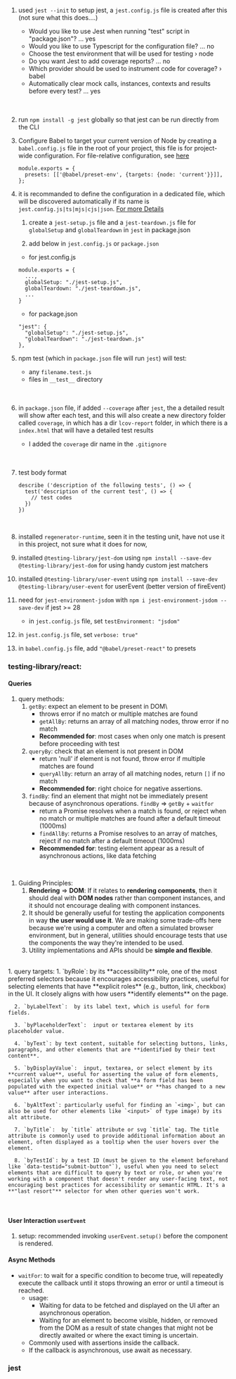 1. used `jest --init` to setup jest, a `jest.config.js` file is created after this (not sure what this does....)

    - Would you like to use Jest when running "test" script in "package.json"? … yes
    - Would you like to use Typescript for the configuration file? … no
    - Choose the test environment that will be used for testing › node
    - Do you want Jest to add coverage reports? … no
    - Which provider should be used to instrument code for coverage? › babel
    - Automatically clear mock calls, instances, contexts and results before every test? … yes
    <br>
    <br>

1. run `npm install -g jest` globally so that jest can be run directly from the CLI

1. Configure Babel to target your current version of Node by creating a `babel.config.js` file in the root of your project, this file is for project-wide configuration. For file-relative configuration, see [here](https://babeljs.io/docs/en/config-files)
    ```
    module.exports = {
      presets: [['@babel/preset-env', {targets: {node: 'current'}}]],
    };
    ```



1. it is recommanded to define the configuration in a dedicated file, which will be discovered automatically if its name is `jest.config.js|ts|mjs|cjs|json`. [For more Details](https://jestjs.io/docs/configuration)

    1. create a `jest-setup.js` file and a `jest-teardown.js` file for `globalSetup` and `globalTeardown` in `jest` in package.json

    1. add below in `jest.config.js` or `package.json`
      - for jest.config.js
      ```
      module.exports = {
        ...,
        globalSetup: "./jest-setup.js",
        globalTeardown: "./jest-teardown.js",
        ...
      }
      ```
      - for package.json
      ```
      "jest": {
        "globalSetup": "./jest-setup.js",
        "globalTeardown": "./jest-teardown.js"
      },
      ```

1. npm test (which in `package.json` file will run `jest`) will test:
    - any `filename.test.js`
    - files in `__test__` directory
    <br>
    <br>

1. in `package.json` file, if added `--coverage` after `jest`, the a detailed result will show after each test, and this will also create a new directory folder called `coverage`, in which has a dir `lcov-report` folder, in which there is a `index.html` that will have a detailed test results
    - I added the `coverage` dir name in the `.gitignore`
    <br>
    <br>

1. test body format
    ```
    describe ('description of the following tests', () => {
      test('description of the current test', () => {
        // test codes
      })
    })
    ```
    <br>
1. installed `regenerator-runtime`, seen it in the testing unit, have not use it in this project, not sure what it does for now, 

1. installed `@testing-library/jest-dom` using `npm install --save-dev @testing-library/jest-dom` for using handy custom jest matchers 

1. installed `@testing-library/user-event` using `npm install --save-dev @testing-library/user-event` for userEvent (better version of fireEvent)

1. need for `jest-environment-jsdom` with `npm i jest-environment-jsdom --save-dev` if jest >= 28
   - in `jest.config.js` file, set `testEnvironment: "jsdom"`

1. in `jest.config.js` file, set `verbose: true"`

1. in `babel.config.js` file, add `"@babel/preset-react"` to presets

### testing-library/react:

#### Queries
   1. query methods:
      1. `getBy`: expect an element to be present in DOM\
         - throws error if no match or multiple matches are found
         - `getAllBy`: returns an array of all matching nodes, throw error if no match
         - **Recommended for**: most cases when only one match is present before proceeding with test
      2. `queryBy`: check that an element is not present in DOM
         - return 'null' if element is not found, throw error if multiple matches are found
         - `queryAllBy`: return an array of all matching nodes, return `[]` if no match
         - **Recommended for**: right choice for negative assertions.
      3. `findBy`: find an element that might not be immediately present because of asynchronous operations. `findBy` => `getBy` + `waitfor`
         - return a Promise resolves when a match is found, or reject when no match or multiple matches are found after a default timeout (1000ms)
         - `findAllBy`: returns a Promise resolves to an array of matches, reject if no match after a default timeout (1000ms)
         - **Recommended for**: testing element appear as a result of asynchronous actions, like data fetching
  <br>

   1. Guiding Principles:
      1. **Rendering** => **DOM**: If it relates to **rendering components**, then it should deal with **DOM nodes** rather than component instances, and it should not encourage dealing with component instances.
      2. It should be generally useful for testing the application components in  way **the user would use it**. We are making some trade-offs here because we're using a computer and often a simulated browser environment, but in general, utilities should encourage tests that use the components the way they're intended to be used.
      3. Utility implementations and APIs should be **simple and flexible**.
  <br>
   1. query targets:
      1. `byRole`: by its **accessibility** role, one of the most preferred selectors because it encourages accessibility practices, useful for selecting elements that have **explicit roles** (e.g., button, link, checkbox) in the UI. It closely aligns with how users **identify elements** on the page.
   
      2. `byLabelText`:  by its label text, which is useful for form fields.
   
      3. `byPlaceholderText`:  input or textarea element by its placeholder value.
   
      4. `byText`: by text content, suitable for selecting buttons, links, paragraphs, and other elements that are **identified by their text content**.
   
      5. `byDisplayValue`:  input, textarea, or select element by its **current value**, useful for asserting the value of form elements, especially when you want to check that **a form field has been populated with the expected initial value** or **has changed to a new value** after user interactions.
   
      6. `byAltText`: particularly useful for finding an `<img>`, but can also be used for other elements like `<input>` of type image) by its alt attribute.
   
      7. `byTitle`:  by `title` attribute or svg `title` tag. The title attribute is commonly used to provide additional information about an element, often displayed as a tooltip when the user hovers over the element.
   
      8. `byTestId`: by a test ID (must be given to the element beforehand like `data-testid="submit-button"`), useful when you need to select elements that are difficult to query by text or role, or when you're working with a component that doesn't render any user-facing text, not encouraging best practices for accessibility or semantic HTML. It's a **"last resort"** selector for when other queries won't work.
   <br>

#### User Interaction `userEvent`
   1. setup: recommended invoking `userEvent.setup()` before the component is rendered. 
   
#### Async Methods
   - `waitFor`: to wait for a specific condition to become true, will repeatedly execute the callback until it stops throwing an error or until a timeout is reached.
     - usage:
       - Waiting for data to be fetched and displayed on the UI after an asynchronous operation.
       - Waiting for an element to become visible, hidden, or removed from the DOM as a result of state changes that might not be directly awaited or where the exact timing is uncertain.
     - Commonly used with assertions inside the callback.
     - If the callback is asynchronous, use await as necessary.

### jest 